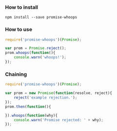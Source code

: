 
### How to install
```
npm install --save promise-whoops
```

### How to use
```javascript
require('promise-whoops')(Promise);

var prom = Promise.reject();
prom.whoops(function(){
    console.warn('whoops!');
});
```

### Chaining
```javascript
require('promise-whoops')(Promise);

var prom = new Promise(function(resolve, reject){
    reject('example rejection.');
});
prom.then(function(){

}).whoops(function(why){
    console.warn('Promise rejected: ' + why);
});
```
